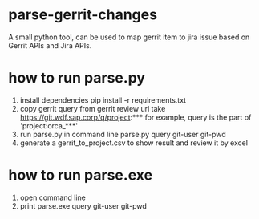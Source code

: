 # parse-gerrit-changes
A small python tool, can be used to map gerrit item to jira issue based on Gerrit APIs and Jira APIs.

# how to run parse.py
1. install dependencies
   pip install -r requirements.txt
2. copy gerrit query from gerrit review url
   take https://git.wdf.sap.corp/q/project:*** for example, query is the part of 'project:orca_***'
3. run parse.py in command line
   parse.py query git-user git-pwd
4. generate a gerrit_to_project.csv to show result and review it by excel
   

# how to run parse.exe
1. open command line
2. print parse.exe query git-user git-pwd
